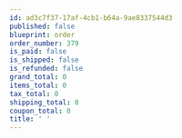 ```yaml
---
id: ad3c7f37-17af-4cb1-b64a-9ae8337544d3
published: false
blueprint: order
order_number: 379
is_paid: false
is_shipped: false
is_refunded: false
grand_total: 0
items_total: 0
tax_total: 0
shipping_total: 0
coupon_total: 0
title: ' '
---
```

